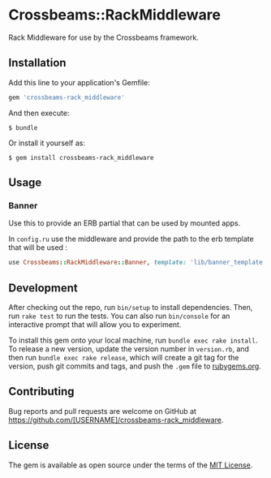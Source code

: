# Crossbeams::RackMiddleware

Rack Middleware for use by the Crossbeams framework.

## Installation

Add this line to your application's Gemfile:

```ruby
gem 'crossbeams-rack_middleware'
```

And then execute:

    $ bundle

Or install it yourself as:

    $ gem install crossbeams-rack_middleware

## Usage

### Banner

Use this to provide an ERB partial that can be used by mounted apps.

In `config.ru` use the middleware and provide the path to the erb template that will be used :

```ruby
use Crossbeams::RackMiddleware::Banner, template: 'lib/banner_template.erb'
```

## Development

After checking out the repo, run `bin/setup` to install dependencies. Then, run `rake test` to run the tests. You can also run `bin/console` for an interactive prompt that will allow you to experiment.

To install this gem onto your local machine, run `bundle exec rake install`. To release a new version, update the version number in `version.rb`, and then run `bundle exec rake release`, which will create a git tag for the version, push git commits and tags, and push the `.gem` file to [rubygems.org](https://rubygems.org).

## Contributing

Bug reports and pull requests are welcome on GitHub at https://github.com/[USERNAME]/crossbeams-rack_middleware.


## License

The gem is available as open source under the terms of the [MIT License](http://opensource.org/licenses/MIT).

